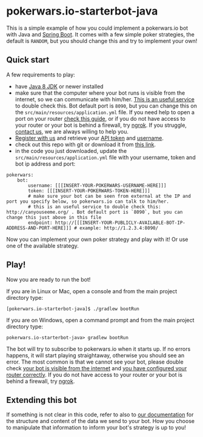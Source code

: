 
# pokerwars.io-starterbot-java
This is a simple example of how you could implement a pokerwars.io bot with Java and [Spring Boot](https://projects.spring.io/spring-boot/). It comes with a few simple poker strategies, the default is `RANDOM`, but you should change this and try to implement your own!

## Quick start
A few requirements to play:
- have [Java 8 JDK](http://www.oracle.com/technetwork/java/javase/downloads) or newer installed
- make sure that the computer where your bot runs is visible from the internet, so we can communicate with him/her. [This is an useful service](http://canyouseeme.org/) to double check this. Bot default port is `8090`, but you can change this on the `src/main/resources/application.yml` file. If you need help to open a port on your router [check this guide](https://www.noip.com/support/knowledgebase/general-port-forwarding-guide/), or if you do not have access to your router or your bot is behind a firewall, try [ngrok](https://ngrok.com/). If you struggle, [contact us](mailto:contact@pokerwars.io), we are always willing to help you.
- [Register with us](https://www.pokerwars.io/) and retrieve your [API token](https://www.pokerwars.io/token) and [username](https://www.pokerwars.io/profile).
- check out this repo with git or download it from [this link](https://github.com/pokerwars/pokerwars.io-starterbot-java/archive/master.zip).
- in the code you just downloaded, update the `src/main/resources/application.yml` file with your username, token and bot ip address and port:
```
pokerwars:
    bot:
        username: [[[INSERT-YOUR-POKERWARS-USERNAME-HERE]]]
        token: [[[INSERT-YOUR-POKERWARS-TOKEN-HERE]]]
        # make sure your bot can be seen from external at the IP and port you specify below, so pokerwars.io can talk to him/her.
        # this is an useful service to double check this: http://canyouseeme.org/ . Bot default port is `8090`, but you can change this just above in this file
        endpoint: http://[[[INSERT-YOUR-PUBLICLY-AVAILABLE-BOT-IP-ADDRESS-AND-PORT-HERE]]] # example: http://1.2.3.4:8090/ 
```

Now you can implement your own poker strategy and play with it! Or use one of the available strategy.

## Play!
Now you are ready to run the bot!

If you are in Linux or Mac, open a console and from the main project directory type:
```
[pokerwars.io-starterbot-java]$ ./gradlew bootRun
```
If you are on Windows, open a command prompt and from the main project directory type:
```
pokerwars.io-starterbot-java> gradlew bootRun
```

The bot will try to subscribe to pokerwars.io when it starts up. If no errors happens, it will start playing straightaway, otherwise you should see an error. The most common is that we cannot see your bot, please double check [your bot is visible from the internet](http://canyouseeme.org/) and [you have configured your router correctly](https://www.noip.com/support/knowledgebase/general-port-forwarding-guide/). If you do not have access to your router or your bot is behind a firewall, try [ngrok](https://ngrok.com/).

## Extending this bot
If something is not clear in this code, refer to also to [our documentation](https://www.pokerwars.io/docs) for the structure and content of the data we send to your bot. How you choose to manipulate that information to inform your bot's strategy is up to you!
